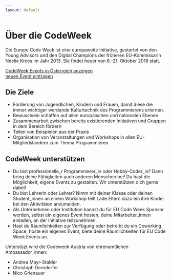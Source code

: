 ```yaml
---
layout: default
---
```


# Über die CodeWeek
Die Europe Code Week  ist eine europaweite Initiative, gestartet von den Young Advisors und den Digital Champions der früheren EU-Kommissarin Neelie Kroes im Jahr 2013. Sie findet heuer von 6.-21. Oktober 2018 statt.

[CodeWeek Events in Österreich anzeigen](http://events.codeweek.eu/search/?country_code=AT&past=no) <br />
[neuen Event eintragen](http://events.codeweek.eu/add/)


## Die Ziele
*   Förderung von Jugendlichen, Kindern und Frauen, damit diese die immer wichtiger werdende Kulturtechnik des Programmierens erlernen.
*   Bewusstsein schaffen auf allen europäischen und nationalen Ebenen
*   Zusammenarbeit zwischen bereits existierenden Initiativen und Gruppen in dem Bereich fördern
*   Teilen von Beispielen aus der Praxis
*   Organisation von Veranstaltungen und Workshops in allen EU-Mitgliedsländern zum Thema Programmieren

## CodeWeek unterstützen

*   Du bist professionelle_r Programmierer_in oder Hobby-Coder_in? Dann bring deine Fähigkeiten auch anderen Menschen bei! Du hast die Möglichkeit, eigene Events zu gestalten. Wir unterstützen dich gerne dabei!
*   Du bist Lehrerin oder Lehrer? Nimm mit deiner Klasse oder deinen Student_innen an einem Workshop teil! Lade Eltern dazu ein ihre Kinder bei den Aktivitäten anzumelden.
*   Als Unternehmen oder Institution kannst du für EU Code Week Sponsor werden, selbst ein eigenes Event hosten, deine Mitarbeiter_innen einladen, an der Initiative teilzunehmen.
*   Hast du Räumlichkeiten zur Verfügung oder betreibt du ein Coworking Space, hoste ein eigenes Event, biete deine Räumlichkeiten für EU Code Week Events an.

Unterstüzt wird die Codeweek Austria von ehrenamtlichen Ambassador_innen:

*   Andrea Mayr-Stalder
*   Christoph Derndorfer
*   Nico Grienauer
